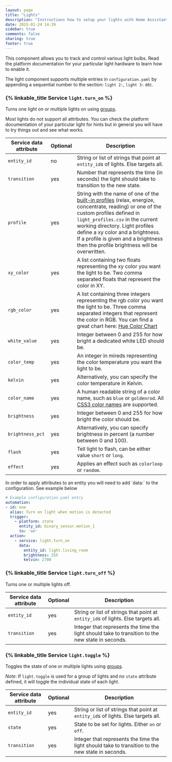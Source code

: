 ```yaml
---
layout: page
title: "Lights"
description: "Instructions how to setup your lights with Home Assistant."
date: 2015-01-24 14:39
sidebar: true
comments: false
sharing: true
footer: true
---
```


This component allows you to track and control various light bulbs. Read the platform documentation for your particular light hardware to learn how to enable it.

<p class='note'>
The light component supports multiple entries in <code>configuration.yaml</code> by appending a sequential number to the section: <code>light 2:</code>, <code>light 3:</code> etc.
</p>

### {% linkable_title Service `light.turn_on` %}

Turns one light on or multiple lights on using [groups]({{site_root}}/components/group/).

Most lights do not support all attributes. You can check the platform documentation of your particular light for hints but in general you will have to try things out and see what works.

| Service data attribute | Optional | Description |
| ---------------------- | -------- | ----------- |
| `entity_id`            |       no | String or list of strings that point at `entity_id`s of lights. Else targets all.
| `transition`           |      yes | Number that represents the time (in seconds) the light should take to transition to the new state.
| `profile`              |      yes | String with the name of one of the [built-in profiles](https://github.com/home-assistant/home-assistant/blob/master/homeassistant/components/light/light_profiles.csv) (relax, energize, concentrate, reading) or one of the custom profiles defined in `light_profiles.csv` in the current working directory.  Light profiles define a xy color and a brightness. If a profile is given and a brightness then the profile brightness will be overwritten.
| `xy_color`             |      yes | A list containing two floats representing the xy color you want the light to be. Two comma separated floats that represent the color in XY.
| `rgb_color`            |      yes | A list containing three integers representing the rgb color you want the light to be. Three comma separated integers that represent the color in RGB.  You can find a great chart here: [Hue Color Chart](http://www.developers.meethue.com/documentation/hue-xy-values)
| `white_value`          |      yes | Integer between 0 and 255 for how bright a dedicated white LED should be.
| `color_temp`           |      yes | An integer in mireds representing the color temperature you want the light to be.
| `kelvin`               |      yes | Alternatively, you can specify the color temperature in Kelvin.
| `color_name`           |      yes | A human readable string of a color name, such as `blue` or `goldenrod`. All [CSS3 color names](https://www.w3.org/TR/2010/PR-css3-color-20101028/#svg-color) are supported.
| `brightness`           |      yes | Integer between 0 and 255 for how bright the color should be.
| `brightness_pct`       |      yes | Alternatively, you can specify brightness in percent (a number between 0 and 100).
| `flash`                |      yes | Tell light to flash, can be either value `short` or `long`.
| `effect`               |      yes | Applies an effect such as `colorloop` or `random`.

<p class='note'>
In order to apply attributes to an entity you will need to add `data:` to the configuration. See example below
</p>

```yaml
# Example configuration.yaml entry
automation:
- id: one
  alias: Turn on light when motion is detected
  trigger:
    - platform: state
      entity_id: binary_sensor.motion_1
      to: 'on'
  action:
    - service: light.turn_on
      data:
        entity_id: light.living_room
        brightness: 255
        kelvin: 2700
```

### {% linkable_title Service `light.turn_off` %}

Turns one or multiple lights off.

| Service data attribute | Optional | Description |
| ---------------------- | -------- | ----------- |
| `entity_id`            |      yes | String or list of strings that point at `entity_id`s of lights. Else targets all.
| `transition`           |      yes | Integer that represents the time the light should take to transition to the new state in seconds.

### {% linkable_title Service `light.toggle` %}

Toggles the state of one or multiple lights using [groups]({{site_root}}/components/group/).

*Note*: If `light.toggle` is used for a group of lights and no `state` attribute defined, it will toggle the individual state of each light.

| Service data attribute | Optional | Description |
| ---------------------- | -------- | ----------- |
| `entity_id`            |      yes | String or list of strings that point at `entity_id`s of lights. Else targets all.
| `state`                |      yes | State to be set for lights. Either `on` or `off`.
| `transition`           |      yes | Integer that represents the time the light should take to transition to the new state in seconds.
